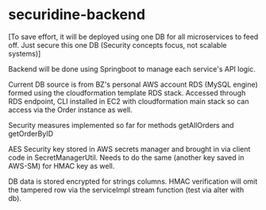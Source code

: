 # securidine-backend
[To save effort, it will be deployed using one DB for all microservices to feed off. Just secure this one DB (Security concepts focus, not scalable systems)]

Backend will be done using Springboot to manage each service's API logic.

Current DB source is from BZ's personal AWS account RDS (MySQL engine) formed using the cloudformation template RDS stack. Accessed through RDS endpoint, CLI installed in EC2 with cloudformation main stack so can access via the Order instance as well. 

Security measures implemented so far for methods getAllOrders and getOrderByID

AES Security key stored in AWS secrets manager and brought in via client code in SecretManagerUtil. Needs to do the same (another key saved in AWS-SM) for HMAC key as well.

DB data is stored encrypted for strings columns. HMAC verification will omit the tampered row via the serviceImpl stream function (test via alter with db).